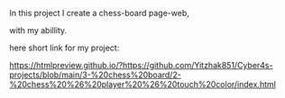In this project I create a chess-board page-web,

with my abillity.

here short link for my project:

https://htmlpreview.github.io/?https://github.com/Yitzhak851/Cyber4s-projects/blob/main/3-%20chess%20board/2-%20chess%20%26%20player%20%26%20touch%20color/index.html
